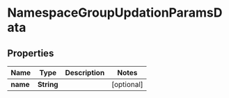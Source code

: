 

# NamespaceGroupUpdationParamsData


## Properties

Name | Type | Description | Notes
------------ | ------------- | ------------- | -------------
**name** | **String** |  |  [optional]



